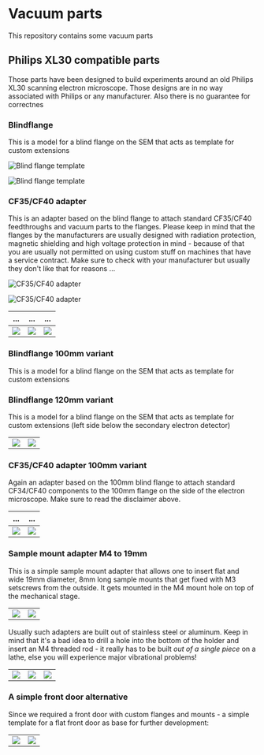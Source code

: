 # Vacuum parts

This repository contains some vacuum parts

## Philips XL30 compatible parts

Those parts have been designed to build experiments around
an old Philips XL30 scanning electron microscope. Those designs
are in no way associated with Philips or any manufacturer. Also
there is no guarantee for correctnes

### Blindflange

This is a model for a blind flange on the SEM that acts as template
for custom extensions

![Blind flange template](https://raw.githubusercontent.com/tspspi/freecadModel/master/Vacuum/PhilipsXL30/PhilipsXL30_Blindflange.png)

![Blind flange template](https://github.com/tspspi/freecadModel/blob/master/Vacuum/PhilipsXL30/PhilipsXL30_Blindflange_002.png)

### CF35/CF40 adapter

This is an adapter based on the blind flange to attach standard CF35/CF40
feedthroughs and vacuum parts to the flanges. Please keep in mind that
the flanges by the manufacturers are usually designed with radiation
protection, magnetic shielding and high voltage protection in mind - because
of that you are usually not permitted on using custom stuff on machines
that have a service contract. Make sure to check with your manufacturer but
usually they don't like that for reasons ...

![CF35/CF40 adapter](https://raw.githubusercontent.com/tspspi/freecadModel/master/Vacuum/PhilipsXL30/PhilipsXL30_FlangeToCF35_CF40_ZeroLengthAdapter_001.png)

![CF35/CF40 adapter](https://raw.githubusercontent.com/tspspi/freecadModel/master/Vacuum/PhilipsXL30/PhilipsXL30_FlangeToCF35_CF40_ZeroLengthAdapter_002.png)

| ... | ... | ... |
| --- | --- | --- |
| ![](https://github.com/tspspi/freecadModel/blob/master/Vacuum/PhilipsXL30/xl30_flange_small_01.jpg) | ![](https://github.com/tspspi/freecadModel/blob/master/Vacuum/PhilipsXL30/xl30_flange_small_02.jpg) | ![](https://github.com/tspspi/freecadModel/blob/master/Vacuum/PhilipsXL30/xl30_flange_small_03.jpg) |

### Blindflange 100mm variant

This is a model for a blind flange on the SEM that acts as template
for custom extensions

### Blindflange 120mm variant

This is a model for a blind flange on the SEM that acts as template
for custom extensions (left side below the secondary electron detector)

|     |     |
| --- | --- |
| ![](https://github.com/tspspi/freecadModel/blob/master/Vacuum/PhilipsXL30/PhilippsXL30_Blindflange_120__001.png) | ![](https://github.com/tspspi/freecadModel/blob/master/Vacuum/PhilipsXL30/PhilippsXL30_Blindflange_120__001.png) |

### CF35/CF40 adapter 100mm variant

Again an adapter based on the 100mm blind flange to attach standard CF34/CF40
components to the 100mm flange on the side of the electron microscope. Make
sure to read the disclaimer above.

| ... | ... |
| --- | --- |
| ![](https://github.com/tspspi/freecadModel/blob/master/Vacuum/PhilipsXL30/xl30_flange_large_01.jpg) | ![](https://github.com/tspspi/freecadModel/blob/master/Vacuum/PhilipsXL30/xl30_flange_large_02.jpg) |

### Sample mount adapter M4 to 19mm

This is a simple sample mount adapter that allows one to insert flat and
wide 19mm diameter, 8mm long sample mounts that get fixed with M3 setscrews
from the outside. It gets mounted in the M4 mount hole on top of the
mechanical stage.

|     |     |
| --- | --- |
| ![](https://raw.githubusercontent.com/tspspi/freecadModel/master/Vacuum/PhilipsXL30/PhilippsXL30_SampleMountAdapter_M4to19mm_01.png) | ![](https://raw.githubusercontent.com/tspspi/freecadModel/master/Vacuum/PhilipsXL30/PhilippsXL30_SampleMountAdapter_M4to19mm_02.png)

Usually such adapters are built out of stainless steel or aluminum. Keep in mind
that it's a bad idea to drill a hole into the bottom of the holder and insert an
M4 threaded rod - it really has to be built _out of a single piece_ on a lathe,
else you will experience major vibrational problems!

|     |     |     |
| --- | --- | --- |
| ![](https://raw.githubusercontent.com/tspspi/freecadModel/master/Vacuum/PhilipsXL30/samplemountm4to19mm_00.jpg)| ![](https://raw.githubusercontent.com/tspspi/freecadModel/master/Vacuum/PhilipsXL30/samplemountm4to19mm_01.jpg) | ![](https://raw.githubusercontent.com/tspspi/freecadModel/master/Vacuum/PhilipsXL30/samplemountm4to19mm_02.jpg) |

### A simple front door alternative

Since we required a front door with custom flanges and mounts - a simple template
for a flat front door as base for further development:

|     |     |
| --- | --- |
| ![](https://raw.githubusercontent.com/tspspi/freecadModel/master/Vacuum/PhilipsXL30/XL30SimpleFrontdoor01_001.png) | ![](https://raw.githubusercontent.com/tspspi/freecadModel/master/Vacuum/PhilipsXL30/XL30SimpleFrontdoor01_002.png) |

